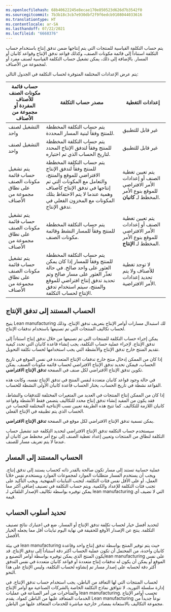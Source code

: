 ```yaml
---
ms.openlocfilehash: 68b40622245e8ecae170e850523d626d7b3542f0
ms.sourcegitcommit: 7b3b18c3cb7e930dbf2f9f6edcb9108044033616
ms.translationtype: HT
ms.contentlocale: ar-SA
ms.lasthandoff: 07/22/2021
ms.locfileid: "6668376"
---
```


يتم حساب التكلفة القياسية للمنتجات التي يتم إنتاجها ضمن تدفق إنتاج‬ باستخدام حساب التكلفة استناداً إلى قائمة مكونات الصنف، وكذلك قواعد تدفق الإنتاج وقواعد كانبان أو المسار. بالإضافة إلى ذلك، يمكن تشغيل حساب التكلفة القياسية لصنف مفرد أو لمجموعة من الأصناف.

يتم عرض الإعدادات المختلفة المتوفرة لحساب التكلفة في الجدول التالي:

 

|  حساب قائمة مكونات الصنف للأصناف المفردة أو مجموعة من الأصناف |  مصدر حساب التكلفة   | إعدادات التغطية|
| ------------- | ------------- | ------------- |
| التشغيل لصنف واحد | يتم حساب التكلفة المخططة للمنتج وفقاً لبنية المسار المحددة.  | غير قابل للتطبيق |
| التشغيل لصنف واحد |  يتم حساب التكلفة المخططة للمنتج وفقاً لتدفق الإنتاج المحدد لتاريخ الحساب الذي تم اختياره.   | غير قابل للتطبيق |
| يتم تشغيل حساب قائمة مكونات الصنف على نطاق مجموعة من الأصناف   |    يتم حساب التكلفة المخططة للمنتج وفقاً لتدفق الإنتاج الافتراضي للموقع والمنتج، والتعامل مع المكونات التي تم إنتاجها في تدفق الإنتاج كأصناف وهمية عندما لا يتم الاحتفاظ بتلك المكونات مع المخزون الفعلي في تدفق الإنتاج. | يتم تعيين تغطية الصنف أو إعدادات الأمر الافتراضي للموقع بنوع الأمر المخطط لـ **كانبان**.|
| يتم تشغيل حساب قائمة مكونات الصنف على نطاق مجموعة من الأصناف   | يتم حساب التكلفة المخططة للمنتج وفقاً للمسار النشط وقائمة مكونات الصنف.| يتم تعيين تغطية الصنف أو إعدادات الأمر الافتراضي للموقع بنوع الأمر المخطط لـ **الإنتاج**.|
| يتم تشغيل حساب قائمة مكونات الصنف على نطاق مجموعة من الأصناف   |  يتم حساب التكلفة المخططة للمنتج وفقاً للمسار إذا كان يمكن العثور على واحد صالح. في حالة تعذّر العثور على مسار صالح وتم تحديد تدفق إنتاج افتراضي للموقع والمنتج، سيتم استخدام تدفق الإنتاج لحساب التكلفة.  | لا توجد تغطية للأصناف ولا يتم تحديد إعدادات الأمر الافتراضية. |

## <a name="calculation-based-on-the-production-flow"></a>الحساب المستند إلى تدفق الإنتاج

يتيح Lean manufacturing لك استبدال مسارات أوامر الإنتاج بتعريف تدفق الإنتاج، وذلك لحساب تكاليف المنتجات التي تم تصنيعها باستخدام تدفقات الإنتاج.

يمكن إجراء حساب التكلفة للمنتجات التي تم تصنيعها من خلال تدفق إنتاج استناداً إلى تدفق الإنتاج. لإجراء عملية حساب التكلفة، يجب إنشاء قاعدة كانبان التي تحدد كيفية تقديم المنتج خارج تدفق الإنتاج والأنشطة التي يجب استخدامها لحساب تكلفة التحويل.

إذا كان من الممكن إدخال منتج خارج تدفقات الإنتاج المتعددة في نفس الموقع في تاريخ الحساب، فيمكن تحديد تدفق الإنتاج الافتراضي لحساب قائمة مكونات الصنف. يمكن تكوين تدفق الإنتاج الافتراضي لكل صنف في الصفحة **تدفق الإنتاج الافتراضي**.

في حالة وجود قواعد كانبان متعددة لنفس المنتج في تدفق الإنتاج نفسه، وكانت هذه القواعد نشطة في تاريخ الحساب، يختار الحساب قاعدة كانبان الأولى النشطة للحساب.

إذا كان من الممكن إنتاج المنتجات في العديد من المتغيرات المختلفة للتدفقات والنشاط، فقد يكون من المفيد إنشاء تدفق إنتاج محدد للتكاليف يتضمن فقط الأنشطة وقواعد كانبان اللازمة للتكاليف. كما تتيح هذه الطريقة تعيين نسب الإنتاجية المختلفة للحساب عن الحساب الذي يتم تطبيقه في الإنتاج الفعلي.

يمكن تسمية تدفق الإنتاج الافتراضي لكل موقع في الصفحة **تدفق الإنتاج الافتراضي**.

سيستخدم حساب التكلفة تدفق الإنتاج الافتراضي لتحديد التكلفة عند تشغيل حساب التكلفة لنطاق من المنتجات وتعيين إعداد تغطية الصنف إلى نوع أمر مخطط من كانبان أو عندما لا يتم تعريف مسار للصنف.

## <a name="calculation-based-on-the-route"></a>الحساب المستند إلى المسار

عملية حسابية تستند إلى مسار تكون صالحة بالقدر ذاته كحساب يستند إلى تدفق إنتاج. ويجب أن يستخدم المسار متطلبات الموارد لمجموعات الموارد ويستخدم نفس خلايا العمل، أو على الأقل نفس فئات التكلفة، لتجنب التباينات المنهجية. ويجب التأكيد على تجنب فئات التكلفة للإعداد والكمية. ويتم حساب التكلفة في تصنيف إضافي أكثر مما يمكن توفيره بواسطة تكاليف الإصدار التلقائي لـ lean manufacturing التي لا تضيف أي قيمة.

## <a name="selecting-the-calculation-method"></a>تحديد أسلوب الحساب

لتحديد أفضل خيار لحساب تكلفة تدفق الإنتاج أو المسار، ضع في اعتبارك نتائج تصنيف التكلفة. ينتج عن الإصدار الأوقع للحقيقة في نهاية اليوم تباينات أقل مما يجعله الخيار الأفضل.

في بيئة lean manufacturing حيث يتم توفير المنتج بواسطة تدفق إنتاج واحد وقاعدة كانبان واحدة، من المحتمل أن تكون عملية الحساب أكثر دقة استناداً إلى تدفق الإنتاج. قد يكون المنتج الذي يمكن توفيره بواسطة أوامر التصنيع وlean manufacturing على نفس الموقع أو يمكن أن يكون له تدفقات إنتاج متعددة أو قواعد كانبان متعددة في نفس التدفق أكثر دقة لحسابه على إصدار مسار تم إنشاؤه لحساب التكلفة، وليس الإنتاج على هذا النحو.

لحساب المنتجات التي لها التعاقد من الباطن، يجب استخدام حساب تدفق الإنتاج. في إدارة سلسلة التوريد، لا تتوافق نماذج التكلفة الخاصة بالشركات الصناعية مع أوامر الإنتاج والمتأخرات من أمر الصناعة في عمليات lean manufacturing. تحسب أوامر الإنتاج الخدمات المتعاقد عليها من الباطن كمواد. يقدم Lean manufacturing نوعاً جديداً من مجموعة التكاليف بالاستعانة بمصادر خارجية مباشرة للخدمات المتعاقد عليها من الباطن.
